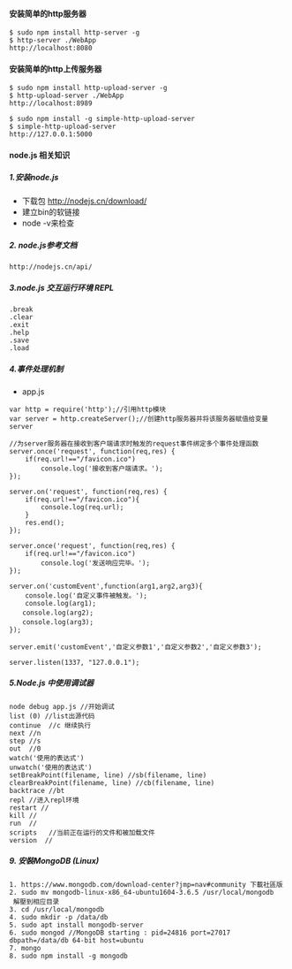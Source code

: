 #### 安装简单的http服务器
```
$ sudo npm install http-server -g
$ http-server ./WebApp
http://localhost:8080
```

#### 安装简单的http上传服务器
```
$ sudo npm install http-upload-server -g
$ http-upload-server ./WebApp
http://localhost:8989
```

```
$ sudo npm install -g simple-http-upload-server
$ simple-http-upload-server
http://127.0.0.1:5000
```
#### node.js 相关知识
##### 1.安装node.js
* 下载包 http://nodejs.cn/download/
* 建立bin的软链接
* node -v来检查

##### 2. node.js参考文档
```
http://nodejs.cn/api/
```

##### 3.node.js 交互运行环境 REPL
```
.break
.clear
.exit
.help
.save
.load
```

##### 4.事件处理机制
* app.js

```
var http = require('http');//引用http模块
var server = http.createServer();//创建http服务器并将该服务器赋值给变量server

//为server服务器在接收到客户端请求时触发的request事件绑定多个事件处理函数
server.once('request', function(req,res) {
    if(req.url!=="/favicon.ico")
        console.log('接收到客户端请求。');
});

server.on('request', function(req,res) { 
    if(req.url!=="/favicon.ico"){
        console.log(req.url);
    }
    res.end();
});

server.once('request', function(req,res) {
    if(req.url!=="/favicon.ico")
        console.log('发送响应完毕。');
});

server.on('customEvent',function(arg1,arg2,arg3){
    console.log('自定义事件被触发。');
    console.log(arg1);
　　console.log(arg2);
　　console.log(arg3);
});

server.emit('customEvent','自定义参数1','自定义参数2','自定义参数3');

server.listen(1337, "127.0.0.1");

```

##### 5.Node.js 中使用调试器

```
node debug app.js //开始调试
list (0) //list出源代码
continue  //c 继续执行
next //n
step //s
out  //0
watch('使用的表达式')
unwatch('使用的表达式')
setBreakPoint(filename, line) //sb(filename, line)
clearBreakPoint(filename, line) //cb(filename, line)
backtrace //bt
repl //进入repl环境 
restart //
kill //
run  //
scripts   //当前正在运行的文件和被加载文件
version  //
``` 

##### 9. 安裝MongoDB (Linux)

``` 
1. https://www.mongodb.com/download-center?jmp=nav#community 下載社區版
2. sudo mv mongodb-linux-x86_64-ubuntu1604-3.6.5 /usr/local/mongodb 解壓到相应目录
3. cd /usr/local/mongodb
4. sudo mkdir -p /data/db
5. sudo apt install mongodb-server6. sudo mongod //MongoDB starting : pid=24816 port=27017 dbpath=/data/db 64-bit host=ubuntu
7. mongo
8. sudo npm install -g mongodb

```





